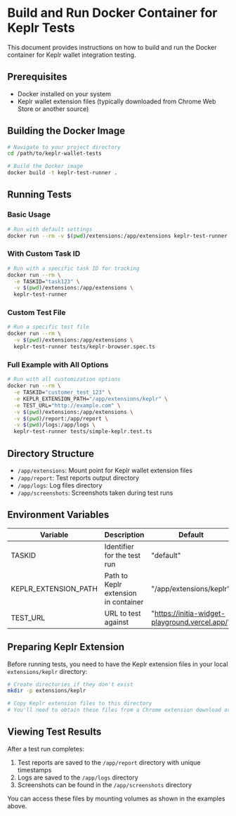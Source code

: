# Build and Run Docker Container for Keplr Tests

This document provides instructions on how to build and run the Docker container for Keplr wallet integration testing.

## Prerequisites

- Docker installed on your system
- Keplr wallet extension files (typically downloaded from Chrome Web Store or another source)

## Building the Docker Image

```bash
# Navigate to your project directory
cd /path/to/keplr-wallet-tests

# Build the Docker image
docker build -t keplr-test-runner .
```

## Running Tests

### Basic Usage

```bash
# Run with default settings
docker run --rm -v $(pwd)/extensions:/app/extensions keplr-test-runner
```

### With Custom Task ID

```bash
# Run with a specific task ID for tracking
docker run --rm \
  -e TASKID="task123" \
  -v $(pwd)/extensions:/app/extensions \
  keplr-test-runner
```

### Custom Test File

```bash
# Run a specific test file
docker run --rm \
  -v $(pwd)/extensions:/app/extensions \
  keplr-test-runner tests/keplr-browser.spec.ts
```

### Full Example with All Options

```bash
# Run with all customization options
docker run --rm \
  -e TASKID="customer_test_123" \
  -e KEPLR_EXTENSION_PATH="/app/extensions/keplr" \
  -e TEST_URL="http://example.com" \
  -v $(pwd)/extensions:/app/extensions \
  -v $(pwd)/report:/app/report \
  -v $(pwd)/logs:/app/logs \
  keplr-test-runner tests/simple-keplr.test.ts
```

## Directory Structure

- `/app/extensions`: Mount point for Keplr wallet extension files
- `/app/report`: Test reports output directory
- `/app/logs`: Log files directory
- `/app/screenshots`: Screenshots taken during test runs

## Environment Variables

| Variable | Description | Default |
|----------|-------------|---------|
| TASKID | Identifier for the test run | "default" |
| KEPLR_EXTENSION_PATH | Path to Keplr extension in container | "/app/extensions/keplr" |
| TEST_URL | URL to test against | "https://initia-widget-playground.vercel.app/" |

## Preparing Keplr Extension

Before running tests, you need to have the Keplr extension files in your local `extensions/keplr` directory:

```bash
# Create directories if they don't exist
mkdir -p extensions/keplr

# Copy Keplr extension files to this directory
# You'll need to obtain these files from a Chrome extension download or other source
```

## Viewing Test Results

After a test run completes:

1. Test reports are saved to the `/app/report` directory with unique timestamps
2. Logs are saved to the `/app/logs` directory
3. Screenshots can be found in the `/app/screenshots` directory

You can access these files by mounting volumes as shown in the examples above.